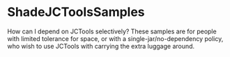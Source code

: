# ShadeJCToolsSamples
How can I depend on JCTools selectively? These samples are for people with limited tolerance for space, or with a single-jar/no-dependency policy, who wish to use JCTools with carrying the extra luggage around.

